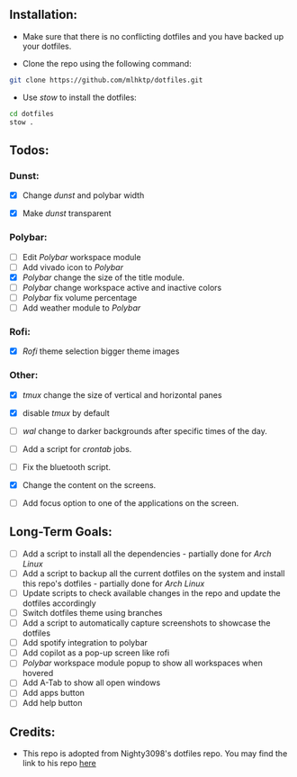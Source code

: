 ## Installation:

- Make sure that there is no conflicting dotfiles and you have backed up your dotfiles.

- Clone the repo using the following command:

```bash
git clone https://github.com/mlhktp/dotfiles.git
```

- Use *stow* to install the dotfiles:

```bash
cd dotfiles
stow .
```


## Todos:

### Dunst:
- [x] Change *dunst* and polybar width
- [x] Make *dunst* transparent


### Polybar:
- [ ] Edit *Polybar* workspace module
- [ ] Add vivado icon to *Polybar*
- [x] *Polybar* change the size of the title module.
- [ ] *Polybar* change workspace active and inactive colors
- [ ] *Polybar* fix volume percentage
- [ ] Add weather module to *Polybar*

### Rofi:
- [x] *Rofi* theme selection bigger theme images

### Other:
- [x] *tmux* change the size of vertical and horizontal panes
- [x] disable *tmux* by default
- [ ] *wal* change to darker backgrounds after specific times of the day.
- [ ] Add a script for *crontab* jobs.
- [ ] Fix the bluetooth script.
- [x] Change the content on the screens.
- [ ] Add focus option to one of the applications on the screen.


## Long-Term Goals:

- [ ] Add a script to install all the dependencies - partially done for *Arch Linux*
- [ ] Add a script to backup all the current dotfiles on the system and install this repo's dotfiles - partially done for *Arch Linux*
- [ ] Update scripts to check available changes in the repo and update the dotfiles accordingly
- [ ] Switch dotfiles theme using branches
- [ ] Add a script to automatically capture screenshots to showcase the dotfiles
- [ ] Add spotify integration to polybar
- [ ] Add copilot as a pop-up screen like rofi
- [ ] *Polybar* workspace module popup to show all workspaces when hovered
- [ ] Add A-Tab to show all open windows
- [ ] Add apps button
- [ ] Add help button

## Credits:

- This repo is adopted from Nighty3098's dotfiles repo. You may find the link to his repo [here](https://github.com/Nighty3098/DevDotfiles/)
